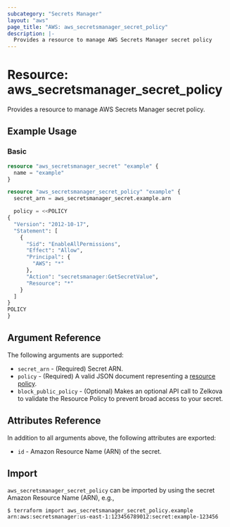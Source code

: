 ```yaml
---
subcategory: "Secrets Manager"
layout: "aws"
page_title: "AWS: aws_secretsmanager_secret_policy"
description: |-
  Provides a resource to manage AWS Secrets Manager secret policy
---
```


# Resource: aws_secretsmanager_secret_policy

Provides a resource to manage AWS Secrets Manager secret policy.

## Example Usage

### Basic

```terraform
resource "aws_secretsmanager_secret" "example" {
  name = "example"
}

resource "aws_secretsmanager_secret_policy" "example" {
  secret_arn = aws_secretsmanager_secret.example.arn

  policy = <<POLICY
{
  "Version": "2012-10-17",
  "Statement": [
	{
	  "Sid": "EnableAllPermissions",
	  "Effect": "Allow",
	  "Principal": {
		"AWS": "*"
	  },
	  "Action": "secretsmanager:GetSecretValue",
	  "Resource": "*"
	}
  ]
}
POLICY
}
```

## Argument Reference

The following arguments are supported:

* `secret_arn` - (Required) Secret ARN.
* `policy` - (Required) A valid JSON document representing a [resource policy](https://docs.aws.amazon.com/secretsmanager/latest/userguide/auth-and-access_resource-based-policies.html).
* `block_public_policy` - (Optional) Makes an optional API call to Zelkova to validate the Resource Policy to prevent broad access to your secret.

## Attributes Reference

In addition to all arguments above, the following attributes are exported:

* `id` - Amazon Resource Name (ARN) of the secret.

## Import

`aws_secretsmanager_secret_policy` can be imported by using the secret Amazon Resource Name (ARN), e.g.,

```
$ terraform import aws_secretsmanager_secret_policy.example arn:aws:secretsmanager:us-east-1:123456789012:secret:example-123456
```
